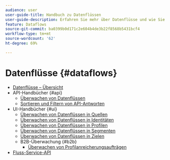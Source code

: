 ```yaml
---
audience: user
user-guide-title: Handbuch zu Datenflüssen
user-guide-description: Erfahren Sie mehr über Datenflüsse und wie Sie sie in verschiedenen Services konfigurieren.
feature: Dataflows
source-git-commit: ba0399b0d171c2e604b4de3b22f8568b5431bcf4
workflow-type: tm+mt
source-wordcount: '62'
ht-degree: 69%

---
```



# Datenflüsse {#dataflows}

- [Datenflüsse – Übersicht](./home.md)
- API-Handbücher {#api}
   - [Überwachen von Datenflüssen](./api/monitor.md)
   - [Sortieren und Filtern von API-Antworten](./api/sort-and-filter.md)
- UI-Handbücher {#ui}
   - [Überwachen von Datenflüssen in Quellen](./ui/monitor-sources.md)
   - [Überwachen von Datenflüssen in Identitäten](./ui/monitor-identities.md)
   - [Überwachen von Datenflüssen in Profilen](./ui/monitor-profiles.md)
   - [Überwachen von Datenflüssen in Segmenten](./ui/monitor-segments.md)
   - [Überwachen von Datenflüssen in Zielen](./ui/monitor-destinations.md)
   - B2B-Überwachung {#b2b}
      - [Überwachen von Profilanreicherungsaufträgen](./ui/b2b/monitor-profile-enrichment.md)
- [Fluss-Service-API](https://www.adobe.io/experience-platform-apis/references/flow-service/)